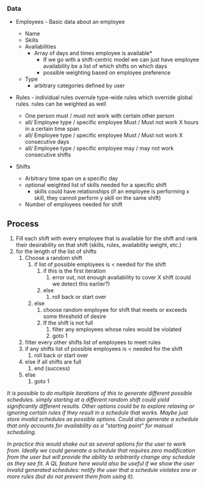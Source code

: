 ### Data
- Employees - Basic data about an employee
	- Name
	- Skills
	- Availabilities
		- Array of days and times employee is available*
			- If we go with a shift-centric model we can just have employee availability be a list of which shifts on which days
			- possible weighting  based on employee preference
	- Type
		- arbitrary categories defined by user
- Rules - individual rules overrule type-wide rules which override global rules. rules can be weighted as well
	- One person must / must not work with certain other person
	- all/ Employee type / specific employee Must / Must not work X hours in a certain time span
	- all/ Employee type / specific employee Must / Must not work X consecutive days
	- all/ Employee type / specific employee may / may not work consecutive shifts
		
- Shifts
	- Arbitrary time span on a specific day
	- optional weighted list of skills needed for a specific shift
		- skills could have relationships (if an employee is performing x skill, they cannot perform y skill on the same shift)
	- Number of employees needed for shift

## Process
1. Fill each shift with every employee that is available for the shift and rank their desirability on that shift (skills, rules, availability weight, etc.)
2. for the length of the list of shifts
	1. Choose a random shift 
		1. if list of possible employees is < needed for the shift 
			1. if this is the first iteration 
				1. error out, not enough availability to cover X shift (could we detect this earlier?)
			2. else
				1. roll back or start over
		2. else
			1. choose random employee for shift that meets or exceeds some threshold of desire
			2. If the shift is not full
				1. filter any employees whose rules would be violated
				2. goto 1
	2. filter every other shifts list of employees to meet rules
	3. if any shifts list of possible employees is < needed for the shift 
		1. roll back or start over
	4. else if all shifts are full
		1. end (success)
	5. else
		1. goto 1

*It is possible to do multiple iterations of this to generate different possible schedules. simply starting at a different random shift could yield significantly different results. Other options could be to explore relaxing or ignoring certain rules if they result in a schedule that works. Maybe just store invalid schedules as possible options. Could also generate a schedule that only accounts for availability as a "starting point" for manual scheduling.*

*In practice this would shake out as several options for the user to work from. Ideally we could generate a schedule that requires zero modification from the user but will provide the ability to arbitrarily change any schedule as they see fit. A QL feature here would also be useful if we show the user invalid generated schedules: notify the user that a schedule violates one or more rules (but do not prevent them from using it).*